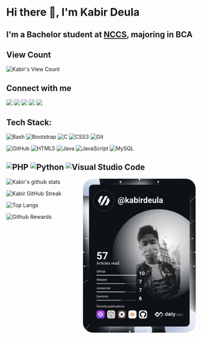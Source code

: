 # Hi there 👋, I'm Kabir Deula

## I'm a Bachelor student at [NCCS](//nccs.edu.np), majoring in BCA

## View Count

![Kabir's View Count](https://profile-counter.glitch.me/kabirdeula/count.svg)

## Connect with me


[<img src="https://img.shields.io/badge/-Website-FABC2A?style=for-the-badge&logo=brave&logoColor=000&labelColor=FB542B">][website]
[<img src="https://img.shields.io/badge/-Facebook-2718F2?style=for-the-badge&logo=facebook&logoColor=000&labelColor=1877F2">][facebook]
[<img src="https://img.shields.io/badge/-Instagram-E37340?style=for-the-badge&logo=instagram&logoColor=000&labelColor=E4405F">][instagram]
[<img src="https://img.shields.io/badge/-Snapchat-FF7B00?style=for-the-badge&logo=snapchat&logoColor=000&labelColor=FFFC00">][snapchat]
[<img src="https://img.shields.io/badge/-LinkedIn-0A0AC2?style=for-the-badge&logo=linkedin&logoColor=000&labelColor=0A66C2">][linkedin]

[website]: https://www.kabirdeula.com.np 
[snapchat]: https://www.snapchat.com/add/king_dragon2018
[facebook]: http://facebook.com/kabirdeula167
[instagram]: https://instagram.com/king_dragon2021/
[linkedin]: https://www.linkedin.com/in/kabir-deula-33888a202/

## Tech Stack:

![Bash](https://img.shields.io/badge/Bash-26AB40?style=for-the-badge&logo=gnubash&logoColor=000&labelColor=4EAA25)
![Bootstrap](https://img.shields.io/badge/Bootstrap-4B00B2?style=for-the-badge&logo=bootstrap&logoColor=000&labelColor=7952B3)
![C](https://img.shields.io/badge/C-A9A7CC?style=for-the-badge&logo=C&logoColor=000&labelColor=A8B9CC)
![CSS3](https://img.shields.io/badge/CSS3-0000FF?style=for-the-badge&logo=css3&logoColor=000&labelColor=1572B6)
![Git](https://img.shields.io/badge/Git-F0AD32?style=for-the-badge&logo=git&logoColor=000&labelColor=F05032)

![GitHub](https://img.shields.io/badge/GitHub-171616?style=for-the-badge&logo=github&logoColor=fff&labelColor=181717)
![HTML5](https://img.shields.io/badge/HTML5-FF0000?style=for-the-badge&logo=html5&logoColor=000&labelColor=E34F26)
![Java](https://img.shields.io/badge/Java-002896?style=for-the-badge&logo=Java&logoColor=000&labelColor=007396)
![JavaScript](https://img.shields.io/badge/JavaScript-FFFF00?style=for-the-badge&logo=javascript&logoColor=000&labelColor=F7DF1E)
![MySQL](https://img.shields.io/badge/MySQL-434AA1?style=for-the-badge&logo=mysql&logoColor=000&labelColor=4479A1)

![PHP](https://img.shields.io/badge/PHP-779AB5?style=for-the-badge&logo=php&logoColor=000&labelColor=777BB4)
![Python](https://img.shields.io/badge/Python-373CAB?style=for-the-badge&logo=python&logoColor=000&labelColor=3776AB)
![Visual Studio Code](https://img.shields.io/badge/VSCode-00AB86?style=for-the-badge&logo=visualstudiocode&logoColor=000&labelColor=007ACC)
---

<p align="right">
    <a href="https://app.daily.dev/kabirdeula">
        <img align="right" src="https://github.com/kabirdeula/kabirdeula/blob/main/devcard.svg" width="300" alt="Kabir Deula's Dev Card" />
    </a>
</p>

![Kabir's github stats](https://github-readme-stats.vercel.app/api?username=kabirdeula&show_icons=true&theme=tokyonight&count_private=true)

![Kabir GitHub Streak](https://github-readme-streak-stats.herokuapp.com/?user=kabirdeula&theme=tokyonight)

![Top Langs](https://github-readme-stats.vercel.app/api/top-langs/?username=kabirdeula&theme=tokyonight&hide=html,shell,scss,css,cmake,swift,kotlin,objectivec&langs_count=10&layout=compact) 

![Github Rewards](https://github-profile-trophy.vercel.app/?username=kabirdeula&theme=tokyonight)

